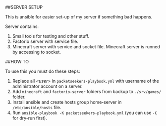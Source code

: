 ##SERVER SETUP

This is ansible for easier set-up of my server if something bad happens.

Server contains:

1. Small tools for testing and other stuff.
2. Factorio server with service file.
3. Minecraft server with service and socket file.
   Minecraft server is runned by accessing to socket.

##HOW TO

To use this you must do these steps:

1. Replace all *\<user\>* in ``packetseekers-playbook.yml`` with username of
   the administrator account on a server.
2. Add ``minecraft`` and ``factorio-server`` folders from backup to
   ``./srv/games/`` folder.
3. Install ansible and create hosts group home-server in ``/etc/ansible/hosts``
   file.
4. Run ``ansible-playbook -K packetseekers-playbook.yml`` (you can use ``-C``
   for dry-run first).

